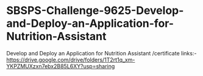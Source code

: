 # SBSPS-Challenge-9625-Develop-and-Deploy-an-Application-for-Nutrition-Assistant
Develop and Deploy an Application for Nutrition Assistant
/certificate links:-
https://drive.google.com/drive/folders/1T2rt1q_xm-YKPZMUXzxn7ebx2B85L6XY?usp=sharing
